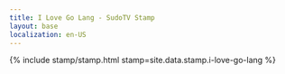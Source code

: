 ```yaml
---
title: I Love Go Lang - SudoTV Stamp
layout: base
localization: en-US
---
```


{% include stamp/stamp.html
    stamp=site.data.stamp.i-love-go-lang
%}